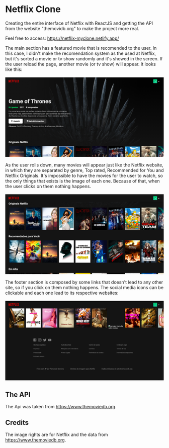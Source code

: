 # Netflix Clone

Creating the entire interface of Netflix with ReactJS and getting the API from the website "themovidb.org" to make the project more real.

Feel free to access: https://netflix-myclone.netlify.app/

The main section has a featured movie that is recomended to the user. In this case, I didn't make the recomendation system as the used at Netflix, but it's sorted a movie or tv show randomly and it's showed in the screen. If the user reload the page, another movie (or tv show) will appear. It looks like this:
<br />
<br /> 
<img src="src/assets/main-section.png" />

As the user rolls down, many movies will appear just like the Netflix website, in which they are separated by genre, Top rated, Recommended for You and Netflix Originals. It's impossible to have the movies for the user to watch, so the only things that exists is the image of each one. Because of that, when the user clicks on them nothing happens.
<br />
<br /> 
<img src="src/assets/movies-section.png" />

The footer section is composed by some links that doesn't lead to any other site, so if you click on them nothing happens. The social media icons can be clickable and each one lead to its respective websites:
<br />
<br /> 
<img src="src/assets/footer-section.png" />

## The API

The Api was taken from https://www.themoviedb.org.

## Credits

The image rights are for Netflix and the data from https://www.themoviedb.org.

